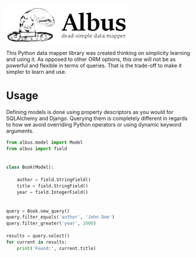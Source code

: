 ![albus][albus-header]

This Python data mapper library was created thinking on simplicity learning
and using it. As opposed to other ORM options, this one will not be as powerful
and flexible in terms of queries. That is the trade-off to make it simpler to
learn and use.

# Usage

Defining models is done using property descriptors as you would for SQLAlchemy
and Django. Querying them is completely different in regards to how we avoid
overriding Python operators or using dynamic keyword arguments.

```python
from albus.model import Model
from albus import field


class Book(Model):

    author = field.StringField()
    title = field.StringField()
    year = field.IntegerField()


query = Book.new_query()
query.filter_equals('author', 'John Doe')
query.filter_greater('year', 2000)

results = query.select()
for current in results:
    print('Found:', current.title)
```


[albus-header]: https://raw.githubusercontent.com/gotnotable/albus/master/docs/albus-top.png "Albus Header"
